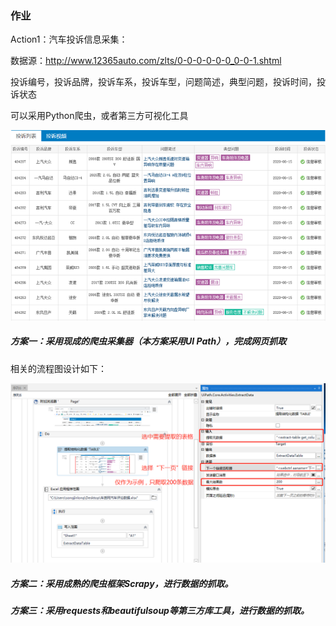 
### 作业

Action1：汽车投诉信息采集：

数据源：http://www.12365auto.com/zlts/0-0-0-0-0-0_0-0-1.shtml

投诉编号，投诉品牌，投诉车系，投诉车型，问题简述，典型问题，投诉时间，投诉状态

可以采用Python爬虫，或者第三方可视化工具

![image-20200622133536388](.\img\image-20200622133536388.png)

##### 方案一：采用现成的爬虫采集器（本方案采用UI Path），完成网页抓取

相关的流程图设计如下：

![image-20200622133950130](.\img\image-20200622133950130.png)



##### 方案二：采用成熟的爬虫框架Scrapy，进行数据的抓取。



##### 方案三：采用requests和beautifulsoup等第三方库工具，进行数据的抓取。